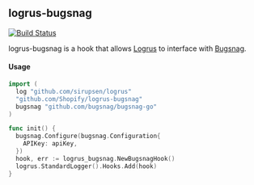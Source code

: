 ## logrus-bugsnag

[![Build Status](https://travis-ci.org/Shopify/logrus-bugsnag.svg)](https://travis-ci.org/Shopify/logrus-bugsnag)

logrus-bugsnag is a hook that allows [Logrus](https://github.com/sirupsen/logrus) to interface with [Bugsnag](https://bugsnag.com).

#### Usage

```go
import (
  log "github.com/sirupsen/logrus"
  "github.com/Shopify/logrus-bugsnag"
  bugsnag "github.com/bugsnag/bugsnag-go"
)

func init() {
  bugsnag.Configure(bugsnag.Configuration{
    APIKey: apiKey,
  })
  hook, err := logrus_bugsnag.NewBugsnagHook()
  logrus.StandardLogger().Hooks.Add(hook)
}
```

